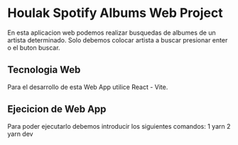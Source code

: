 # Houlak Spotify Albums Web Project
En esta aplicacion web podemos realizar busquedas de albumes de un artista determinado.
Solo debemos colocar artista a buscar presionar enter o el buton buscar.

## Tecnologia Web
Para el desarrollo de esta Web App utilice React - Vite.

## Ejecicion de Web App
Para poder ejecutarlo debemos introducir los siguientes comandos:
    1 yarn
    2 yarn dev